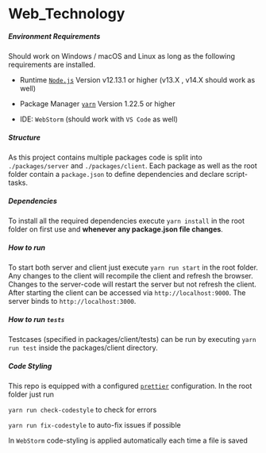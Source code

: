 # Web_Technology

##### Environment Requirements

Should work on Windows / macOS and Linux as long as the following requirements are installed. 

-   Runtime [`Node.js`](https://nodejs.org/en/)
    Version v12.13.1 or higher (v13.X , v14.X should work as well)

-   Package Manager [`yarn`](https://yarnpkg.com/)
    Version 1.22.5 or higher

-   IDE: `WebStorm` (should work with `VS Code` as well)


##### Structure 

As this project contains multiple packages code is split into `./packages/server` and `./packages/client`.
Each package as well as the root folder contain a `package.json` to define dependencies and declare script-tasks.


##### Dependencies

To install all the required dependencies execute `yarn install` in the root folder on first use and **whenever any package.json file changes**.

##### How to run

To start both server and client just execute `yarn run start` in the root folder. Any changes to the client will 
recompile the client and refresh the browser. Changes to the server-code will restart the server but not refresh the client.
After starting the client can be accessed via `http://localhost:9000`. The server binds to `http://localhost:3000`.

##### How to run `tests`

Testcases (specified in packages/client/tests) can be run by executing `yarn run test` inside the packages/client directory.

##### Code Styling

This repo is equipped with a configured [`prettier`](https://prettier.io/) configuration. In the root folder just run 

`yarn run check-codestyle` to check for errors 

`yarn run fix-codestyle` to auto-fix issues if possible

In `WebStorm` code-styling is applied automatically each time a file is saved
